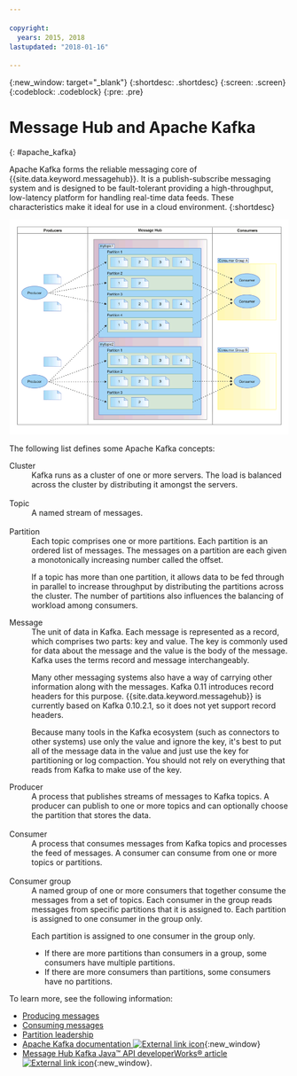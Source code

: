 ```yaml
---

copyright:
  years: 2015, 2018
lastupdated: "2018-01-16"

---
```


{:new_window: target="_blank"}
{:shortdesc: .shortdesc}
{:screen: .screen}
{:codeblock: .codeblock}
{:pre: .pre}

# Message Hub and Apache Kafka
{: #apache_kafka}

Apache Kafka forms the reliable messaging core of {{site.data.keyword.messagehub}}. It is a publish-subscribe messaging system
and is designed to be fault-tolerant providing a high-throughput, low-latency platform for handling
real-time data feeds. These characteristics make it ideal for use in a cloud environment.
{:shortdesc}

![Kafka architecture diagram.](kafka_architecture.png "Diagram showing Kafka architecture. Producers are feeding into a Kafka cluster and the messages are then being subscribed to by consumers.") 

The following list defines some Apache Kafka concepts:

<dl><dt>Cluster</dt>
<dd>Kafka runs as a cluster of one or more servers. The load is balanced across the cluster by distributing it amongst the servers.</dd>
<br/>
<dt>Topic</dt>
<dd>A named stream of messages.</dd>
<br/>
<dt>Partition</dt>
<dd>Each topic comprises one or more partitions. Each partition is an ordered list of messages. The messages on a partition are each given a monotonically increasing number called the offset. 

<p>If a topic has more than one partition, it allows data to be fed through in parallel to increase throughput by distributing the partitions across the cluster. The number of partitions also influences the balancing of workload among consumers.</p></dd>
<dt>Message</dt>
<dd>The unit of data in Kafka. Each message is represented as a record, which comprises two parts: key and value. The key is commonly used for data about the message and the value is the body of the message. Kafka uses the terms record and message interchangeably. 

<p>Many other messaging systems also have a way of carrying other information along with the messages. Kafka 0.11 introduces record headers for this purpose. {{site.data.keyword.messagehub}} is currently based on Kafka 0.10.2.1, so it does not yet support record headers.</p> 

<p>Because many tools in the Kafka ecosystem (such as connectors to other systems) use only the value and ignore the key, it's best to put all of the message data in the value and just use the key for partitioning or log compaction. You should not rely on everything that reads from Kafka to make use of the key.</p>   </dd>
<dt>Producer</dt>
<dd>A process that publishes streams of messages to Kafka topics. A producer can publish to one or
more topics and can optionally choose the partition that stores the data.<br/></dd>
<br/>
<dt>Consumer </dt>
<dd>A process that consumes messages from Kafka topics and processes the feed of messages. A consumer can consume from one or more topics or partitions.</dd>
<br/>
<dt>Consumer group</dt>
<dd>A named group of one or more consumers that together consume the messages from a set of topics. Each consumer in the group reads messages from specific partitions that it is assigned to. Each partition is assigned to one consumer in the group only.
<p>Each partition is assigned to one consumer in the group only.</p> 
<ul>
<li>If there are more partitions than consumers in a group, some consumers have multiple
partitions.</li>
<li>If there are more consumers than partitions, some consumers have no partitions.</li>
</ul>
</dd>
</dl>

To learn more, see the following information:
- [Producing messages](/docs/services/MessageHub/messagehub112.html)
- [Consuming messages](/docs/services/MessageHub/messagehub114.html) 
- [Partition leadership](/docs/services/MessageHub/messagehub118.html) 
- [Apache Kafka documentation ![External link icon](../../icons/launch-glyph.svg "External link icon")](http://kafka.apache.org/documentation.html){:new_window} 
- [Message Hub Kafka Java&trade; API developerWorks&reg; article ![External link icon](../../icons/launch-glyph.svg "External link icon")](https://developer.ibm.com/messaging/2016/03/03/message-hub-kafka-java-api/){:new_window}.


